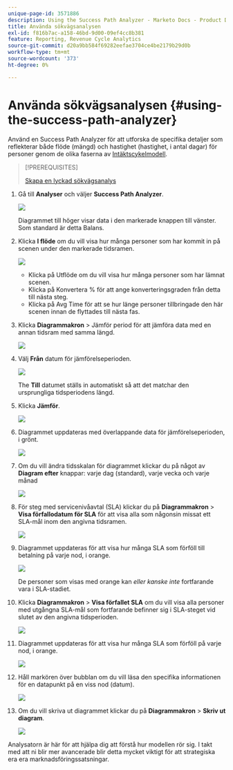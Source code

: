 ```yaml
---
unique-page-id: 3571886
description: Using the Success Path Analyzer - Marketo Docs - Product Documentation
title: Använda sökvägsanalysen
exl-id: f816b7ac-a158-46bd-9d00-09ef4cc8b381
feature: Reporting, Revenue Cycle Analytics
source-git-commit: d20a9bb584f69282eefae3704ce4be2179b29d0b
workflow-type: tm+mt
source-wordcount: '373'
ht-degree: 0%

---
```


# Använda sökvägsanalysen {#using-the-success-path-analyzer}

Använd en Success Path Analyzer för att utforska de specifika detaljer som reflekterar både flöde (mängd) och hastighet (hastighet, i antal dagar) för personer genom de olika faserna av [Intäktscykelmodell](/help/marketo/product-docs/reporting/revenue-cycle-analytics/revenue-cycle-models/understanding-revenue-models.md).

>[!PREREQUISITES]
>
>[Skapa en lyckad sökvägsanalys](/help/marketo/product-docs/reporting/revenue-cycle-analytics/revenue-cycle-models/create-a-success-path-analyzer.md)

1. Gå till **Analyser** och väljer **Success Path Analyzer**.

   ![](assets/image2015-6-12-17-3a23-3a53.png)

   Diagrammet till höger visar data i den markerade knappen till vänster. Som standard är detta Balans.

1. Klicka **I flöde** om du vill visa hur många personer som har kommit in på scenen under den markerade tidsramen.

   ![](assets/image2015-6-12-17-3a30-3a52.png)

   * Klicka på Utflöde om du vill visa hur många personer som har lämnat scenen.
   * Klicka på Konvertera % för att ange konverteringsgraden från detta till nästa steg.
   * Klicka på Avg Time för att se hur länge personer tillbringade den här scenen innan de flyttades till nästa fas.

1. Klicka **Diagrammakron** > Jämför period för att jämföra data med en annan tidsram med samma längd.

   ![](assets/image2015-6-12-17-3a39-3a15.png)

1. Välj **Från** datum för jämförelseperioden.

   ![](assets/image2015-6-12-17-3a43-3a49.png)

   The **Till** datumet ställs in automatiskt så att det matchar den ursprungliga tidsperiodens längd.

1. Klicka **Jämför**.

   ![](assets/image2015-6-12-17-3a44-3a8.png)

1. Diagrammet uppdateras med överlappande data för jämförelseperioden, i grönt.

   ![](assets/image2015-6-12-17-3a46-3a16.png)

1. Om du vill ändra tidsskalan för diagrammet klickar du på något av **Diagram efter** knappar: varje dag (standard), varje vecka och varje månad

   ![](assets/image2015-6-12-17-3a46-3a55.png)

1. För steg med servicenivåavtal (SLA) klickar du på **Diagrammakron** > **Visa förfallodatum för SLA** för att visa alla som någonsin missat ett SLA-mål inom den angivna tidsramen.

   ![](assets/image2015-6-12-17-3a49-3a23.png)

1. Diagrammet uppdateras för att visa hur många SLA som förföll till betalning på varje nod, i orange.

   ![](assets/image2015-6-12-17-3a50-3a16.png)

   De personer som visas med orange kan *eller kanske inte* fortfarande vara i SLA-stadiet.

1. Klicka **Diagrammakron** > **Visa förfallet SLA** om du vill visa alla personer med utgångna SLA-mål som fortfarande befinner sig i SLA-steget vid slutet av den angivna tidsperioden.

   ![](assets/image2015-6-12-17-3a51-3a39.png)

1. Diagrammet uppdateras för att visa hur många SLA som förföll på varje nod, i orange.

   ![](assets/image2015-6-12-17-3a52-3a17.png)

1. Håll markören över bubblan om du vill läsa den specifika informationen för en datapunkt på en viss nod (datum).

   ![](assets/image2015-6-12-17-3a52-3a49.png)

1. Om du vill skriva ut diagrammet klickar du på **Diagrammakron** > **Skriv ut diagram**.

   ![](assets/image2015-6-12-17-3a53-3a34.png)

Analysatorn är här för att hjälpa dig att förstå hur modellen rör sig. I takt med att ni blir mer avancerade blir detta mycket viktigt för att strategiska era era marknadsföringssatsningar.
